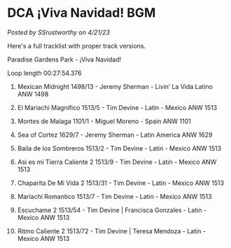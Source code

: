 # DCA ¡Viva Navidad! BGM

*Posted by SSrustworthy on 4/21/23*

Here's a full tracklist with proper track versions.

Paradise Gardens Park - ¡Viva Navidad!

Loop length 00:27:54.376

1. Mexican Midnight 1498/13 - Jeremy Sherman - Livin’ La Vida Latino ANW 1498

2. El Mariachi Magnifico 1513/5 - Tim Devine - Latin - Mexico ANW 1513

3. Montes de Malaga 1101/1 - Miguel Moreno - Spain ANW 1101

4. Sea of Cortez 1629/7 - Jeremy Sherman - Latin America ANW 1629

5. Baila de los Sombreros 1513/2 - Tim Devine - Latin - Mexico ANW 1513

6. Asi es mi Tierra Caliente 2 1513/9 - Tim Devine - Latin - Mexico ANW 1513

7. Chaparita De Mi Vida 2 1513/31 - Tim Devine - Latin - Mexico ANW 1513

8. Mariachi Romantico 1513/7 - Tim Devine - Latin - Mexico ANW 1513

9. Escuchame 2 1513/54 - Tim Devine | Francisca Gonzales - Latin - Mexico ANW 1513

10. Ritmo Caliente 2 1513/72 - Tim Devine | Teresa Mendoza - Latin - Mexico ANW 1513